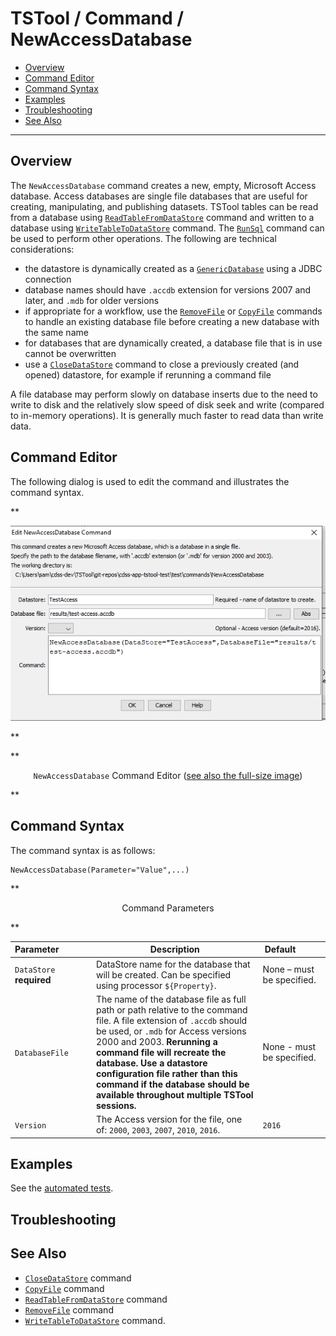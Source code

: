 # TSTool / Command / NewAccessDatabase #

* [Overview](#overview)
* [Command Editor](#command-editor)
* [Command Syntax](#command-syntax)
* [Examples](#examples)
* [Troubleshooting](#troubleshooting)
* [See Also](#see-also)

-------------------------

## Overview ##

The `NewAccessDatabase` command creates a new, empty, Microsoft Access database.
Access databases are single file databases that are useful for creating,
manipulating, and publishing datasets.
TSTool tables can be read from a database using
[`ReadTableFromDataStore`](../ReadTableFromDataStore/ReadTableFromDataStore.md) command
and written to a database using
[`WriteTableToDataStore`](../WriteTableToDataStore/WriteTableToDataStore.md) command.
The [`RunSql`](../RunSql/RunSql.md) command can be used to perform other operations.
The following are technical considerations:

* the datastore is dynamically created as a
  [`GenericDatabase`](../../datastore-ref/GenericDatabase/GenericDatabase.md) using a JDBC connection
* database names should have `.accdb` extension for versions 2007 and later,
  and `.mdb` for older versions
* if appropriate for a workflow, use the [`RemoveFile`](../RemoveFile/RemoveFile.md) or [`CopyFile`](../CopyFile/CopyFile.md)
  commands to handle an existing database file before creating a new database with the same name
* for databases that are dynamically created, a database file that is in use cannot be overwritten
* use a [`CloseDataStore`](../CloseDataStore/CloseDataStore.md) command to close a previously created (and opened) datastore,
  for example if rerunning a command file

A file database may perform slowly on database inserts due to the need to write to disk and 
the relatively slow speed of disk seek and write (compared to in-memory operations).
It is generally much faster to read data than write data.

## Command Editor ##

The following dialog is used to edit the command and illustrates the command syntax.

**<p style="text-align: center;">
![NewAccessDatabase](NewAccessDatabase.png)
</p>**

**<p style="text-align: center;">
`NewAccessDatabase` Command Editor (<a href="../NewAccessDatabase.png">see also the full-size image</a>)
</p>**

## Command Syntax ##

The command syntax is as follows:

```text
NewAccessDatabase(Parameter="Value",...)
```
**<p style="text-align: center;">
Command Parameters
</p>**

| **Parameter**&nbsp;&nbsp;&nbsp;&nbsp;&nbsp;&nbsp;&nbsp;&nbsp;&nbsp;&nbsp;&nbsp;&nbsp; | **Description** | **Default**&nbsp;&nbsp;&nbsp;&nbsp;&nbsp;&nbsp;&nbsp;&nbsp;&nbsp;&nbsp; |
| --------------|-----------------|----------------- |
|`DataStore`<br>**required**|DataStore name for the database that will be created.  Can be specified using processor `${Property}`.|None – must be specified.|
|`DatabaseFile`|The name of the database file as full path or path relative to the command file.  A file extension of `.accdb` should be used, or `.mdb` for Access versions 2000 and 2003.  **Rerunning a command file will recreate the database.  Use a datastore configuration file rather than this command if the database should be available throughout multiple TSTool sessions.**|None - must be specified.|
| `Version` | The Access version for the file, one of: `2000`, `2003`, `2007`, `2010`, `2016`. | `2016` |

## Examples ##

See the [automated tests](https://github.com/OpenCDSS/cdss-app-tstool-test/tree/master/test/commands/NewAccessDatabase).

## Troubleshooting ##

## See Also ##

* [`CloseDataStore`](../CloseDataStore/CloseDataStore.md) command
* [`CopyFile`](../CopyFile/CopyFile.md) command
* [`ReadTableFromDataStore`](../ReadTableFromDataStore/ReadTableFromDataStore.md) command
* [`RemoveFile`](../RemoveFile/RemoveFile.md) command
* [`WriteTableToDataStore`](../WriteTableToDataStore/WriteTableToDataStore.md) command.
